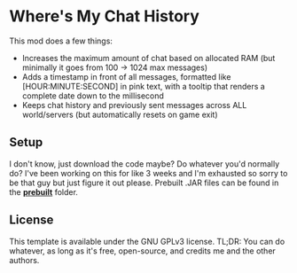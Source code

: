 # Where's My Chat History

This mod does a few things:
- Increases the maximum amount of chat based on allocated RAM (but minimally it goes from 100 -> 1024 max messages)
- Adds a timestamp in front of all messages, formatted like [HOUR:MINUTE:SECOND] in pink text, with a tooltip that renders a complete date down to the millisecond
- Keeps chat history and previously sent messages across ALL world/servers (but automatically resets on game exit)

## Setup

I don't know, just download the code maybe? Do whatever you'd normally do? I've been working on this for like 3 weeks and I'm exhausted so sorry to be that guy but just figure it out please.
Prebuilt .JAR files can be found in the **[prebuilt](https://github.com/mrbuilder1961/WheresMyChatHistory/tree/master/prebuilt)** folder.

## License

This template is available under the GNU GPLv3 license. TL;DR: You can do whatever, as long as it's free, open-source, and credits me and the other authors.

